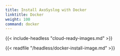 ```yaml
---
title: Install AxoSyslog with Docker
linktitle: Docker
weight: 100
command: docker
---
```

<!-- This file is under the copyright of Axoflow, and licensed under Apache License 2.0, except for using the Axoflow and AxoSyslog trademarks. -->

{{< include-headless "cloud-ready-images.md" >}}

{{< readfile "/headless/docker-install-image.md" >}}
